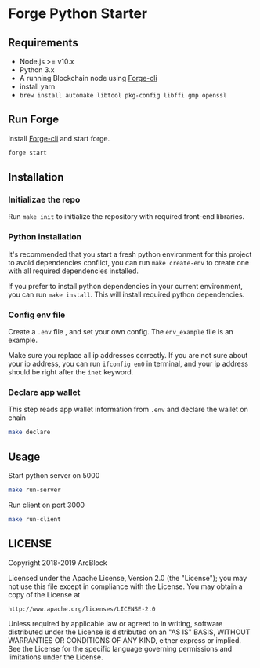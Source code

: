 # Forge Python Starter

## Requirements

- Node.js >= v10.x
- Python 3.x
- A running Blockchain node using [Forge-cli](https://docs.arcblock.io/forge/latest/tools/forge_cli.html)
- install yarn
- `brew install automake libtool pkg-config libffi gmp openssl`

## Run Forge
Install [Forge-cli](https://docs.arcblock.io/forge/latest/tools/forge_cli.html) and start forge.
```bash
forge start
```

## Installation

### Initializae the repo

Run `make init` to initialize the repository with required front-end libraries.

### Python installation

It's recommended that you start a fresh python environment for this project to avoid dependencies conflict, you can run `make create-env` to create one with all required dependencies installed.

If you prefer to install python dependencies in your current environment, you can run `make install`. This will install required python dependencies.

### Config env file

Create a `.env` file , and set your own config. The `env_example` file is an example.

Make sure you replace all ip addresses correctly. If you are not sure about your ip address, you can run `ifconfig en0` in terminal, and your ip address should be right after the `inet` keyword.

### Declare app wallet

This step reads app wallet information from `.env` and declare the wallet on chain

```bash
make declare
```

## Usage

Start python server on 5000

```bash
make run-server
```

Run client on port 3000

```bash
make run-client
```

## LICENSE

Copyright 2018-2019 ArcBlock

Licensed under the Apache License, Version 2.0 (the "License");
you may not use this file except in compliance with the License.
You may obtain a copy of the License at

    http://www.apache.org/licenses/LICENSE-2.0

Unless required by applicable law or agreed to in writing, software
distributed under the License is distributed on an "AS IS" BASIS,
WITHOUT WARRANTIES OR CONDITIONS OF ANY KIND, either express or implied.
See the License for the specific language governing permissions and
limitations under the License.
